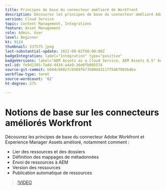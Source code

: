 ```yaml
---
title: Principes de base du connecteur amélioré de Workfront
description: Découvrez les principes de base du connecteur amélioré Adobe Workfront et Experience Manager Assets.
version: Cloud Service
topic: Content Management, Integrations
feature: Asset Management
role: Admin, User
level: Beginner
kt: 9124
thumbnail: 337575.jpeg
last-substantial-update: 2022-09-02T00:00:00Z
badgeIntegration: label="Intégration" type="positive"
badgeVersions: label="AEM Assets as a Cloud Service, AEM Assets 6.5" before-title="false"
exl-id: fe9d1305-7add-4434-a4a9-16e0fb805574
source-git-commit: b044c9982fc9309fb73509dd3117f5467903bd6a
workflow-type: tm+mt
source-wordcount: '62'
ht-degree: 27%

---
```


# Notions de base sur les connecteurs améliorés Workfront

Découvrez les principes de base du connecteur Adobe Workfront et Experience Manager Assets amélioré, notamment comment :

+ Lier des ressources et des dossiers
+ Définition des mappages de métadonnées
+ Envoi de ressources à AEM
+ Version des ressources
+ Publication automatique de ressources

>[!VIDEO](https://video.tv.adobe.com/v/337575?quality=12&learn=on)

